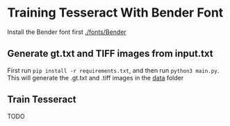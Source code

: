 # Training Tesseract With Bender Font

Install the Bender font first [./fonts/Bender](fonts/Bender)

## Generate gt.txt and TIFF images from input.txt

First run `pip install -r requirements.txt`, and then run `python3 main.py`. 
This will generate the .gt.txt and .tiff images in the [data](./data) folder

## Train Tesseract

TODO